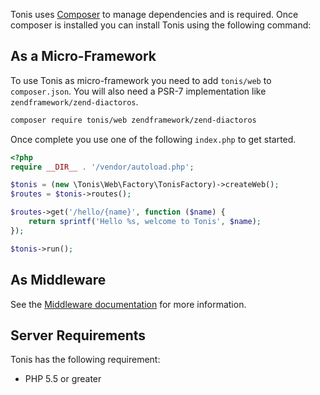 Tonis uses [Composer](https://getcomposer.org/download/) to manage dependencies and is required. Once composer is 
installed you can install Tonis using the following command:

As a Micro-Framework
--------------------

To use Tonis as micro-framework you need to add `tonis/web` to `composer.json`. You will also need a PSR-7
implementation like `zendframework/zend-diactoros`.

```sh
composer require tonis/web zendframework/zend-diactoros
```

Once complete you use one of the following `index.php` to get started.

```php
<?php
require __DIR__ . '/vendor/autoload.php';

$tonis = (new \Tonis\Web\Factory\TonisFactory)->createWeb();
$routes = $tonis->routes();

$routes->get('/hello/{name}', function ($name) {
    return sprintf('Hello %s, welcome to Tonis', $name);
});

$tonis->run();
```

As Middleware
-------------

See the [Middleware documentation](/advanced/middleware) for more information.

Server Requirements
-------------------

Tonis has the following requirement:

  * PHP 5.5 or greater
